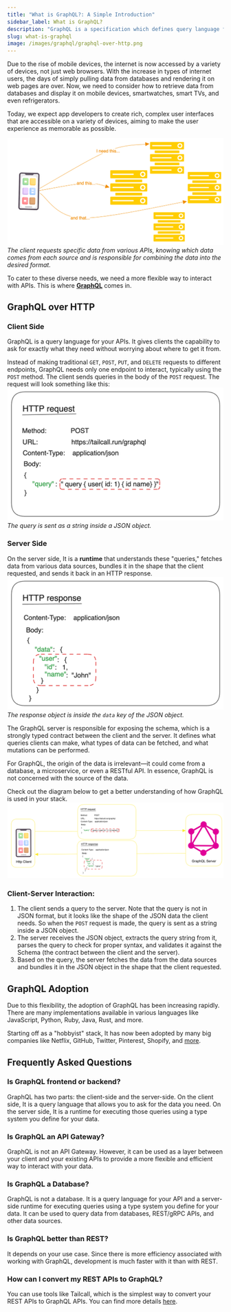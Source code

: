 ```yaml
---
title: "What is GraphQL?: A Simple Introduction"
sidebar_label: What is GraphQL?
description: "GraphQL is a specification which defines query language for your API and a server-side runtime for executing queries using a type system you define for your data."
slug: what-is-graphql
image: /images/graphql/graphql-over-http.png
---
```


<head>
  <meta property="og:type" content="article"/>
  <title>What is GraphQL?: A Simple Introduction</title>
</head>

Due to the rise of mobile devices, the internet is now accessed by a variety of devices, not just web browsers. With the increase in types of internet users, the days of simply pulling data from databases and rendering it on web pages are over. Now, we need to consider how to retrieve data from databases and display it on mobile devices, smartwatches, smart TVs, and even refrigerators.

Today, we expect app developers to create rich, complex user interfaces that are accessible on a variety of devices, aiming to make the user experience as memorable as possible.

![Client asking for things it needs from servers](../static/images/graphql/gql-client.png)
_The client requests specific data from various APIs, knowing which data comes from each source and is responsible for combining the data into the desired format._

To cater to these diverse needs, we need a more flexible way to interact with APIs. This is where [**GraphQL**](/graphql) comes in.

## GraphQL over HTTP

### Client Side

GraphQL is a query language for your APIs. It gives clients the capability to ask for exactly what they need without worrying about where to get it from.

Instead of making traditional `GET`, `POST`, `PUT`, and `DELETE` requests to different endpoints, GraphQL needs only one endpoint to interact, typically using the `POST` method. The client sends queries in the body of the `POST` request. The request will look something like this:
![Sample request](../static/images/graphql/graphql-request.png)
_The query is sent as a string inside a JSON object._

### Server Side

On the server side, It is a **runtime** that understands these "queries," fetches data from various data sources, bundles it in the shape that the client requested, and sends it back in an HTTP response.
![Sample response](../static/images/graphql/graphql-response.png)
_The response object is inside the `data` key of the JSON object._

The GraphQL server is responsible for exposing the schema, which is a strongly typed contract between the client and the server. It defines what queries clients can make, what types of data can be fetched, and what mutations can be performed.

For GraphQL, the origin of the data is irrelevant—it could come from a database, a microservice, or even a RESTful API. In essence, GraphQL is not concerned with the source of the data.

Check out the diagram below to get a better understanding of how GraphQL is used in your stack.
![GraphQL over HTTP](../static/images/graphql/graphql-over-http.png)

### Client-Server Interaction:

1. The client sends a query to the server. Note that the query is not in JSON format, but it looks like the shape of the JSON data the client needs. So when the `POST` request is made, the query is sent as a string inside a JSON object.
2. The server receives the JSON object, extracts the query string from it, parses the query to check for proper syntax, and validates it against the Schema (the contract between the client and the server).
3. Based on the query, the server fetches the data from the data sources and bundles it in the JSON object in the shape that the client requested.

## GraphQL Adoption

Due to this flexibility, the adoption of GraphQL has been increasing rapidly. There are many implementations available in various languages like JavaScript, Python, Ruby, Java, Rust, and more.

Starting off as a "hobbyist" stack, It has now been adopted by many big companies like Netflix, GitHub, Twitter, Pinterest, Shopify, and [more](https://landscape.graphql.org/card-mode?category=graph-ql-adopter&grouping=category).

## Frequently Asked Questions

### Is GraphQL frontend or backend?

GraphQL has two parts: the client-side and the server-side. On the client side, It is a query language that allows you to ask for the data you need. On the server side, It is a runtime for executing those queries using a type system you define for your data.

### Is GraphQL an API Gateway?

GraphQL is not an API Gateway. However, it can be used as a layer between your client and your existing APIs to provide a more flexible and efficient way to interact with your data.

### Is GraphQL a Database?

GraphQL is not a database. It is a query language for your API and a server-side runtime for executing queries using a type system you define for your data. It can be used to query data from databases, REST/gRPC APIs, and other data sources.

### Is GraphQL better than REST?

It depends on your use case. Since there is more efficiency associated with working with GraphQL, development is much faster with it than with REST.

### How can I convert my REST APIs to GraphQL?

You can use tools like Tailcall, which is the simplest way to convert your REST APIs to GraphQL APIs. You can find more details [here](https://tailcall.run/docs).
